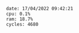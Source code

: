 

                date: 17/04/2022 09:42:21
                cpu: 0.1%
                ram: 18.7%
                cycles: 4680

                         